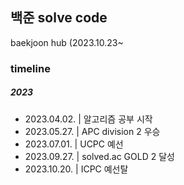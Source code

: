 ## 백준 solve code

baekjoon hub (2023.10.23~

### timeline
##### 2023
- 2023.04.02. | 알고리즘 공부 시작
- 2023.05.27. | APC division 2 우승
- 2023.07.01. | UCPC 예선
- 2023.09.27. | solved.ac GOLD 2 달성
- 2023.10.20. | ICPC 예선탈
